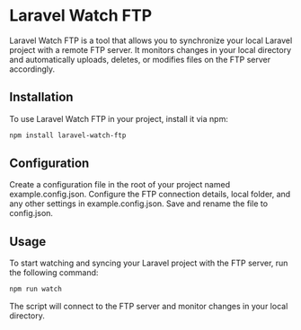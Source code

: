 # Laravel Watch FTP

Laravel Watch FTP is a tool that allows you to synchronize your local Laravel project with a remote FTP server. It monitors changes in your local directory and automatically uploads, deletes, or modifies files on the FTP server accordingly.

## Installation

To use Laravel Watch FTP in your project, install it via npm:

```bash
npm install laravel-watch-ftp
```

## Configuration

Create a configuration file in the root of your project named example.config.json.
Configure the FTP connection details, local folder, and any other settings in example.config.json.
Save and rename the file to config.json.

## Usage
To start watching and syncing your Laravel project with the FTP server, run the following command:

```bash
npm run watch
```

The script will connect to the FTP server and monitor changes in your local directory.
